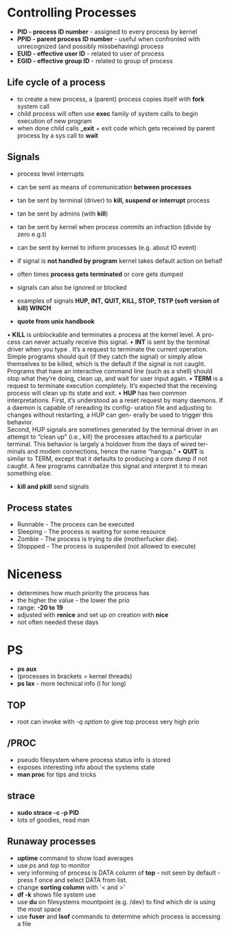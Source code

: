 # Controlling Processes

* **PID - process ID number** - assigned to every process by kernel
* **PPID - parent process ID number** - useful when confronted with unrecognized (and possibly missbehaving) process
* **EUID - effective user ID** - related to user of process 
* **EGID - effective group ID** - related to group of process

## Life cycle of a process

* to create a new process, a (parent) process copies itself with **fork** system call
* child process will often use **exec** family of system calls to begin execution of new program
* when done child calls **_exit** + exit code which gets received by parent process by a sys call to **wait**

## Signals

* process level interrupts
* can be sent as means of communication **between processes**
* tan be sent by terminal (driver) to **kill, suspend or interrupt** process
* tan be sent by admins (with **kill**)
* tan be sent by kernel when process commits an infraction (divide by zero e.g.t)
* can be sent by kernel to inform processes (e.g. about IO event)
* if signal is **not handled by program** kernel takes default action on behalf
* often times **process gets terminated** or core gets dumped
* signals can also be ignored or blocked
* examples of signals **HUP, INT, QUIT, KILL, STOP, TSTP (soft version of kill) WINCH**

* **quote from unix handbook**

• **KILL** is unblockable and terminates a process at the kernel level. A pro-
cess can never actually receive this signal.
• **INT** is sent by the terminal driver when you type <Control-C>. It’s a
request to terminate the current operation. Simple programs should quit
(if they catch the signal) or simply allow themselves to be killed, which is
the default if the signal is not caught. Programs that have an interactive
command line (such as a shell) should stop what they’re doing, clean up,
and wait for user input again.
• **TERM** is a request to terminate execution completely. It’s expected that
the receiving process will clean up its state and exit.
• **HUP** has two common interpretations. First, it’s understood as a reset
request by many daemons. If a daemon is capable of rereading its config-
uration file and adjusting to changes without restarting, a HUP can gen-
erally be used to trigger this behavior.  
Second, HUP signals are sometimes generated by the terminal driver in
an attempt to “clean up” (i.e., kill) the processes attached to a particular
terminal. This behavior is largely a holdover from the days of wired ter-
minals and modem connections, hence the name “hangup.”
• **QUIT** is similar to TERM, except that it defaults to producing a core
dump if not caught. A few programs cannibalize this signal and interpret
it to mean something else.

* **kill and pkill** send signals 

## Process states

* Runnable - The process can be executed
* Sleeping - The process is waiting for some resource
* Zombie - The process is trying to die (motherfucker die).
* Stoppped - The process is suspended (not allowed to execute)

# Niceness

* determines how much priority the process has
* the higher the value - the lower the prio
* range: **-20 to 19**
* adjusted with **renice** and set up on creation with **nice**
* not often needed these days

# PS

* **ps aux** 
* (processes in brackets = kernel threads)
* **ps lax** - more technical info (l for long)

## TOP 

* root can invoke with *-q option* to give top process very high prio

## /PROC

* pseudo filesystem where process status info is stored
* exposes interesting info about the systems state
* **man proc** for tips and tricks

## strace

* **sudo strace -c -p PID**
* lots of goodies, read man

## Runaway processes

* **uptime** command to show load averages
* use *ps* and *top* to monitor
* very informing of process is DATA column of **top** - not seen by default - press f once and select DATA from list.
* change **sorting column** with '< and >'
* **df -k** shows file system use
* use **du** on filesystems mountpoint (e.g. /dev) to find which dir is using the most space
* use **fuser** and **lsof** commands to determine which process is accessing a file